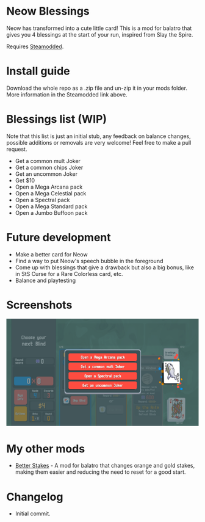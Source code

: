 # Neow Blessings
Neow has transformed into a cute little card! This is a mod for balatro that gives you 4 blessings at the start of your run, inspired from Slay the Spire.

Requires [Steamodded](https://github.com/Steamopollys/Steamodded).

# Install guide

Download the whole repo as a .zip file and un-zip it in your mods folder. More information in the Steamodded link above.

# Blessings list (WIP)

Note that this list is just an initial stub, any feedback on balance changes, possible additions or removals are very welcome! Feel free to make a pull request.

- Get a common mult Joker
- Get a common chips Joker
- Get an uncommon Joker
- Get $10
- Open a Mega Arcana pack
- Open a Mega Celestial pack
- Open a Spectral pack
- Open a Mega Standard pack
- Open a Jumbo Buffoon pack

# Future development
- Make a better card for Neow
- Find a way to put Neow's speech bubble in the foreground
- Come up with blessings that give a drawback but also a big bonus, like in StS Curse for a Rare Colorless card, etc.
- Balance and playtesting

# Screenshots
![UI](screenshots/UI.png)

# My other mods

- [Better Stakes](https://github.com/kjossul/BetterStakes) - A mod for balatro that changes orange and gold stakes, making them easier and reducing the need to reset for a good start.

# Changelog
- Initial commit.